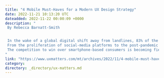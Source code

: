 ```yaml
---
title: "4 Mobile Must-Haves for a Modern UX Design Strategy"
date: 2022-11-21 10:13:20 UTC
dateadded: 2022-11-22 00:00:09 +0000
description: "
 By Rebecca Barnatt-Smith 


 In the wake of a global digital shift away from landlines, 83% of the world’s population now own a smartphone. As new services, products, and experiences move into online realms, more consumers are tapping into digital realities on a mobile device than ever before. 
 From the proliferation of social-media platforms to the post-pandemic ecommerce boom, smartphone devices now play a key role in the digital native’s daily life, making them the hotspot for marketers who are eager for success. 
 The competition to win over smartphone-based consumers is becoming fierce, so modern-day marketers must prioritize a mobile-first approach to their Web site’s design, tone, and functionality if they want to stay on top of industry trends. Read More 
"
link: "https://www.uxmatters.com/mt/archives/2022/11/4-mobile-must-haves-for-a-modern-ux-design-strategy.php"
category:
directory: _directory/ux-matters.md
---
```


